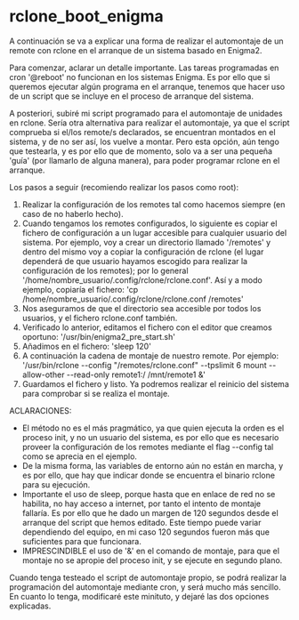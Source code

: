 # rclone_boot_enigma

A continuación se va a explicar una forma de realizar el automontaje de un remote con 
rclone en el arranque de un sistema basado en Enigma2.

Para comenzar, aclarar un detalle importante. Las tareas programadas en cron '@reboot' no 
funcionan en los sistemas Enigma. Es por ello que si queremos ejecutar algún programa en el 
arranque, tenemos que hacer uso de un script que se incluye en el proceso de arranque del sistema.

A posteriori, subiré mi script programado para el automontaje de unidades en rclone. Sería otra 
alternativa para realizar el automontaje, ya que el script comprueba si el/los remote/s 
declarados, se encuentran montados en el sistema, y de no ser así, los vuelve a montar. Pero esta 
opción, aún tengo que testearla, y es por ello que de momento, solo va a ser una pequeña 'guía' 
(por llamarlo de alguna manera), para poder programar rclone en el arranque.

Los pasos a seguir (recomiendo realizar los pasos como root):

1. Realizar la configuración de los remotes tal como hacemos siempre (en caso de no haberlo 
hecho).
2. Cuando tengamos los remotes configurados, lo siguiente es copiar el fichero de configuración 
a un lugar accesible para cualquier usuario del sistema. Por ejemplo, voy a crear un directorio 
llamado '/remotes' y dentro del mismo voy a copiar la configuración de rclone (el lugar dependerá 
de que usuario hayamos escogido para realizar la configuración de los remotes); por lo 
general '/home/nombre_usuario/.config/rclone/rclone.conf'. Así y a modo ejemplo, copiaría el 
fichero: 'cp /home/nombre_usuario/.config/rclone/rclone.conf /remotes'
3. Nos aseguramos de que el directorio sea accesible por todos los usuarios, y el fichero 
rclone.conf también.
4. Verificado lo anterior, editamos el fichero con el editor que creamos oportuno: 
'/usr/bin/enigma2_pre_start.sh'
5. Añadimos en el fichero: 'sleep 120'
6. A continuación la cadena de montaje de nuestro remote. Por ejemplo: '/usr/bin/rclone --config 
"/remotes/rclone.conf" --tpslimit 6 mount --allow-other --read-only remote1:/ /mnt/remote1 &'
7. Guardamos el fichero y listo. Ya podremos realizar el reinicio del sistema para comprobar si se 
realiza el montaje.

ACLARACIONES:

- El método no es el más pragmático, ya que quien ejecuta la orden es el proceso init, y no un 
usuario del sistema, es por ello que es necesario proveer la configuración de los remotes mediante 
el flag --config tal como se aprecia en el ejemplo.
- De la misma forma, las variables de entorno aún no están en marcha, y es por ello, que hay que 
indicar donde se encuentra el binario rclone para su ejecución.
- Importante el uso de sleep, porque hasta que en enlace de red no se habilita, no hay acceso a 
internet, por tanto el intento de montaje fallaría. Es por ello que he dado un margen de 120 
segundos desde el arranque del script que hemos editado. Este tiempo puede variar dependiendo del 
equipo, en mi caso 120 segundos fueron más que suficientes para que funcionara.
- IMPRESCINDIBLE el uso de '&' en el comando de montaje, para que el montaje no se apropie del 
proceso init, y se ejecute en segundo plano. 

Cuando tenga testeado el script de automontaje propio, se podrá realizar la programación del 
automontaje mediante cron, y será mucho más sencillo. En cuanto lo tenga, modificaré este 
minituto, y dejaré las dos opciones explicadas.


